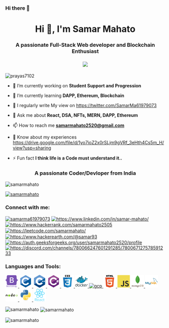 ### Hi there 👋

<!--
**Samarmahato/Samarmahato** is a ✨ _special_ ✨ repository because its `README.md` (this file) appears on your GitHub profile.

Here are some ideas to get you started:

- 🔭 I’m currently working on ...
- 🌱 I’m currently learning ...
- 👯 I’m looking to collaborate on ...
- 🤔 I’m looking for help with ...
- 💬 Ask me about ...
- 📫 How to reach me: ...
- 😄 Pronouns: ...
- ⚡ Fun fact: ...
-->

<h1 align="center">Hi 👋, I'm Samar Mahato</h1>
<h3 align="center">A passionate Full-Stack Web developer and Blockchain Enthusiast </h3>
<h3 align="center"><img src="https://readme-typing-svg.herokuapp.com?center=true&vCenter=true&lines=Blockchain+%26+Web+Developer"></h3>

<p align="left"> <img src="https://komarev.com/ghpvc/?username=prayas7102&label=Profile%20views&color=0e75b6&style=flat" alt="prayas7102" /> </p>

- 🔭 I’m currently working on **Student Support and Progression**
 
- 🌱 I’m currently learning **DAPP, Ethereum, Blockchain**

- 📝 I regularly write My view on https://twitter.com/SamarMa61979073

- 💬 Ask me about **React, DSA, NFTs, MERN, DAPP, Ethereum**

- 📫 How to reach me **samarmahato2520@gmail.com**

- 📄 Know about my experiences https://drive.google.com/file/d/1yo7ioZ2x0rSLjm9gVRf_3eHth4Cs5m_H/view?usp=sharing

- ⚡ Fun fact **I think life is a Code must understand it..**


<h3 align="center">A passionate Coder/Devloper from India</h3>

<p align="left"> <img src="https://komarev.com/ghpvc/?username=samarmahato&label=Profile%20views&color=0e75b6&style=flat" alt="samarmahato" /> </p>

<p align="left"> <a href="https://github.com/ryo-ma/github-profile-trophy"><img src="https://github-profile-trophy.vercel.app/?username=samarmahato" alt="samarmahato" /></a> </p>

<h3 align="left">Connect with me:</h3>
<p align="left">
<a href="https://twitter.com/samarma61979073" target="blank"><img align="center" src="https://raw.githubusercontent.com/rahuldkjain/github-profile-readme-generator/master/src/images/icons/Social/twitter.svg" alt="samarma61979073" height="30" width="40" /></a>
<a href="https://linkedin.com/in/https://www.linkedin.com/in/samar-mahato/" target="blank"><img align="center" src="https://raw.githubusercontent.com/rahuldkjain/github-profile-readme-generator/master/src/images/icons/Social/linked-in-alt.svg" alt="https://www.linkedin.com/in/samar-mahato/" height="30" width="40" /></a>
<a href="https://www.hackerrank.com/https://www.hackerrank.com/samarmahato2505" target="blank"><img align="center" src="https://raw.githubusercontent.com/rahuldkjain/github-profile-readme-generator/master/src/images/icons/Social/hackerrank.svg" alt="https://www.hackerrank.com/samarmahato2505" height="30" width="40" /></a>
<a href="https://www.leetcode.com/https://leetcode.com/samarmahato/" target="blank"><img align="center" src="https://raw.githubusercontent.com/rahuldkjain/github-profile-readme-generator/master/src/images/icons/Social/leet-code.svg" alt="https://leetcode.com/samarmahato/" height="30" width="40" /></a>
<a href="https://www.hackerearth.com/https://www.hackerearth.com/@samar93" target="blank"><img align="center" src="https://raw.githubusercontent.com/rahuldkjain/github-profile-readme-generator/master/src/images/icons/Social/hackerearth.svg" alt="https://www.hackerearth.com/@samar93" height="30" width="40" /></a>
<a href="https://auth.geeksforgeeks.org/user/https://auth.geeksforgeeks.org/user/samarmahato2520/profile" target="blank"><img align="center" src="https://raw.githubusercontent.com/rahuldkjain/github-profile-readme-generator/master/src/images/icons/Social/geeks-for-geeks.svg" alt="https://auth.geeksforgeeks.org/user/samarmahato2520/profile" height="30" width="40" /></a>
<a href="https://discord.gg/https://discord.com/channels/780066247601291285/780067127578591233" target="blank"><img align="center" src="https://raw.githubusercontent.com/rahuldkjain/github-profile-readme-generator/master/src/images/icons/Social/discord.svg" alt="https://discord.com/channels/780066247601291285/780067127578591233" height="30" width="40" /></a>
</p>

<h3 align="left">Languages and Tools:</h3>
<p align="left"> <a href="https://getbootstrap.com" target="_blank" rel="noreferrer"> <img src="https://raw.githubusercontent.com/devicons/devicon/master/icons/bootstrap/bootstrap-plain-wordmark.svg" alt="bootstrap" width="40" height="40"/> </a> <a href="https://www.cprogramming.com/" target="_blank" rel="noreferrer"> <img src="https://raw.githubusercontent.com/devicons/devicon/master/icons/c/c-original.svg" alt="c" width="40" height="40"/> </a> <a href="https://www.w3schools.com/cpp/" target="_blank" rel="noreferrer"> <img src="https://raw.githubusercontent.com/devicons/devicon/master/icons/cplusplus/cplusplus-original.svg" alt="cplusplus" width="40" height="40"/> </a> <a href="https://www.w3schools.com/cs/" target="_blank" rel="noreferrer"> <img src="https://raw.githubusercontent.com/devicons/devicon/master/icons/csharp/csharp-original.svg" alt="csharp" width="40" height="40"/> </a> <a href="https://www.w3schools.com/css/" target="_blank" rel="noreferrer"> <img src="https://raw.githubusercontent.com/devicons/devicon/master/icons/css3/css3-original-wordmark.svg" alt="css3" width="40" height="40"/> </a> <a href="https://www.docker.com/" target="_blank" rel="noreferrer"> <img src="https://raw.githubusercontent.com/devicons/devicon/master/icons/docker/docker-original-wordmark.svg" alt="docker" width="40" height="40"/> </a> <a href="https://cloud.google.com" target="_blank" rel="noreferrer"> <img src="https://www.vectorlogo.zone/logos/google_cloud/google_cloud-icon.svg" alt="gcp" width="40" height="40"/> </a> <a href="https://www.w3.org/html/" target="_blank" rel="noreferrer"> <img src="https://raw.githubusercontent.com/devicons/devicon/master/icons/html5/html5-original-wordmark.svg" alt="html5" width="40" height="40"/> </a> <a href="https://developer.mozilla.org/en-US/docs/Web/JavaScript" target="_blank" rel="noreferrer"> <img src="https://raw.githubusercontent.com/devicons/devicon/master/icons/javascript/javascript-original.svg" alt="javascript" width="40" height="40"/> </a> <a href="https://www.mongodb.com/" target="_blank" rel="noreferrer"> <img src="https://raw.githubusercontent.com/devicons/devicon/master/icons/mongodb/mongodb-original-wordmark.svg" alt="mongodb" width="40" height="40"/> </a> <a href="https://www.mysql.com/" target="_blank" rel="noreferrer"> <img src="https://raw.githubusercontent.com/devicons/devicon/master/icons/mysql/mysql-original-wordmark.svg" alt="mysql" width="40" height="40"/> </a> <a href="https://nodejs.org" target="_blank" rel="noreferrer"> <img src="https://raw.githubusercontent.com/devicons/devicon/master/icons/nodejs/nodejs-original-wordmark.svg" alt="nodejs" width="40" height="40"/> </a> <a href="https://www.python.org" target="_blank" rel="noreferrer"> <img src="https://raw.githubusercontent.com/devicons/devicon/master/icons/python/python-original.svg" alt="python" width="40" height="40"/> </a> <a href="https://reactjs.org/" target="_blank" rel="noreferrer"> <img src="https://raw.githubusercontent.com/devicons/devicon/master/icons/react/react-original-wordmark.svg" alt="react" width="40" height="40"/> </a> </p>

<p><img align="left" src="https://github-readme-stats.vercel.app/api/top-langs?username=samarmahato&show_icons=true&locale=en&layout=compact" alt="samarmahato" /></p>

<p>&nbsp;<img align="center" src="https://github-readme-stats.vercel.app/api?username=samarmahato&show_icons=true&locale=en" alt="samarmahato" /></p>

<p><img align="center" src="https://github-readme-streak-stats.herokuapp.com/?user=samarmahato&" alt="samarmahato" /></p>


